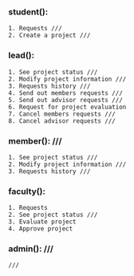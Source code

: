 ### student():
    1. Requests ///
    2. Create a project ///

### lead():
    1. See project status ///
    2. Modify project information ///
    3. Requests history ///
    4. Send out members requests ///
    5. Send out advisor requests ///
    6. Request for project evaluation
    7. Cancel members requests ///
    8. Cancel advisor requests ///

### member(): ///
    1. See project status ///
    2. Modify project information ///
    3. Requests history ///

### faculty():
    1. Requests
    2. See project status ///
    3. Evaluate project
    4. Approve project

### admin(): ///
    ///
